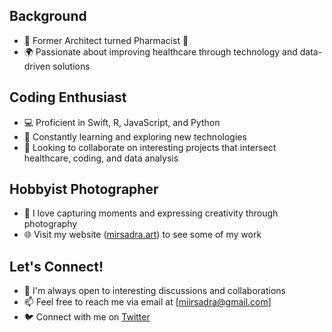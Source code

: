 ## Background
- 🏢 Former Architect turned Pharmacist 💊
- 🌍 Passionate about improving healthcare through technology and data-driven solutions

## Coding Enthusiast
- 💻 Proficient in Swift, R, JavaScript, and Python
- 🌱 Constantly learning and exploring new technologies
- 👯 Looking to collaborate on interesting projects that intersect healthcare, coding, and data analysis

## Hobbyist Photographer
- 📸 I love capturing moments and expressing creativity through photography
- 🌐 Visit my website ([mirsadra.art](https://www.mirsadra.art)) to see some of my work

## Let's Connect!
- 💬 I'm always open to interesting discussions and collaborations
- 📫 Feel free to reach me via email at [miirsadra@gmail.com]
- 🐦 Connect with me on [Twitter](https://twitter.com/MirsadraMolaei)

